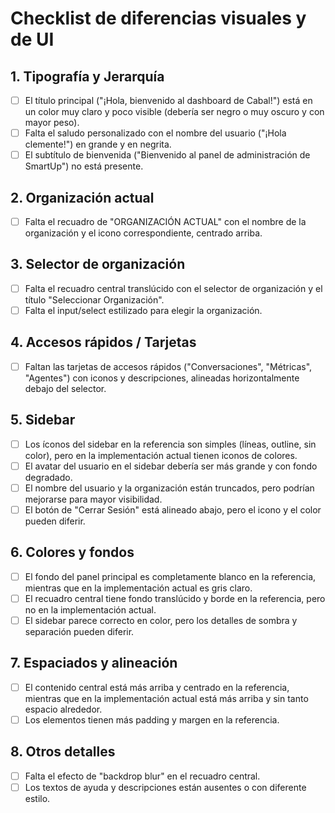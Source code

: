 # Checklist de diferencias visuales y de UI

## 1. Tipografía y Jerarquía
- [ ] El título principal ("¡Hola, bienvenido al dashboard de Cabal!") está en un color muy claro y poco visible (debería ser negro o muy oscuro y con mayor peso).
- [ ] Falta el saludo personalizado con el nombre del usuario ("¡Hola clemente!") en grande y en negrita.
- [ ] El subtítulo de bienvenida ("Bienvenido al panel de administración de SmartUp") no está presente.

## 2. Organización actual
- [ ] Falta el recuadro de "ORGANIZACIÓN ACTUAL" con el nombre de la organización y el icono correspondiente, centrado arriba.

## 3. Selector de organización
- [ ] Falta el recuadro central translúcido con el selector de organización y el título "Seleccionar Organización".
- [ ] Falta el input/select estilizado para elegir la organización.

## 4. Accesos rápidos / Tarjetas
- [ ] Faltan las tarjetas de accesos rápidos ("Conversaciones", "Métricas", "Agentes") con iconos y descripciones, alineadas horizontalmente debajo del selector.

## 5. Sidebar
- [ ] Los íconos del sidebar en la referencia son simples (líneas, outline, sin color), pero en la implementación actual tienen iconos de colores.
- [ ] El avatar del usuario en el sidebar debería ser más grande y con fondo degradado.
- [ ] El nombre del usuario y la organización están truncados, pero podrían mejorarse para mayor visibilidad.
- [ ] El botón de "Cerrar Sesión" está alineado abajo, pero el icono y el color pueden diferir.

## 6. Colores y fondos
- [ ] El fondo del panel principal es completamente blanco en la referencia, mientras que en la implementación actual es gris claro.
- [ ] El recuadro central tiene fondo translúcido y borde en la referencia, pero no en la implementación actual.
- [ ] El sidebar parece correcto en color, pero los detalles de sombra y separación pueden diferir.

## 7. Espaciados y alineación
- [ ] El contenido central está más arriba y centrado en la referencia, mientras que en la implementación actual está más arriba y sin tanto espacio alrededor.
- [ ] Los elementos tienen más padding y margen en la referencia.

## 8. Otros detalles
- [ ] Falta el efecto de "backdrop blur" en el recuadro central.
- [ ] Los textos de ayuda y descripciones están ausentes o con diferente estilo. 